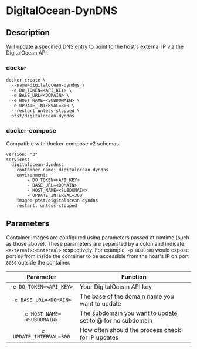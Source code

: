 # DigitalOcean-DynDNS
## Description

Will update a specified DNS entry to point to the host's external IP via the DigitalOcean API.

### docker

```
docker create \
  --name=digitalocean-dyndns \
  -e DO_TOKEN=<API_KEY> \
  -e BASE_URL=<DOMAIN> \
  -e HOST_NAME=<SUBDOMAIN> \
  -e UPDATE_INTERVAL=300 \
  --restart unless-stopped \
  ptst/digitalocean-dyndns
```

### docker-compose

Compatible with docker-compose v2 schemas.

```
version: "3"
services:
  digitalocean-dyndns:
    container_name: digitalocean-dyndns
    environment:
        - DO_TOKEN=<API_KEY>
        - BASE_URL=<DOMAIN>
        - HOST_NAME=<SUBDOMAIN>
        - UPDATE_INTERVAL=300
    image: ptst/digitalocean-dyndns
    restart: unless-stopped
```

## Parameters

Container images are configured using parameters passed at runtime (such as those above). These parameters are separated by a colon and indicate `<external>:<internal>` respectively. For example, `-p 8080:80` would expose port `80` from inside the container to be accessible from the host's IP on port `8080` outside the container.

| Parameter | Function |
| :----: | --- |
| `-e DO_TOKEN=<API_KEY>` | Your DigitalOcean API key |
| `-e BASE_URL=<DOMAIN>` | The base of the domain name you want to update |
| `-e HOST_NAME=<SUBDOMAIN>` | The subdomain you want to update, set to @ for no subdomain |
| `-e UPDATE_INTERVAL=300` | How often should the process check for IP updates |
